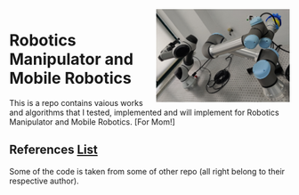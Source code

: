 <img align="right" src="./doc/cover.jpg" width="240">

# Robotics Manipulator and Mobile Robotics
This is a repo contains vaious works and algorithms that I tested, implemented and will implement for Robotics Manipulator and Mobile Robotics. [For Mom!]

## References [List](./doc/)
Some of the code is taken from some of other repo (all right belong to their respective author).